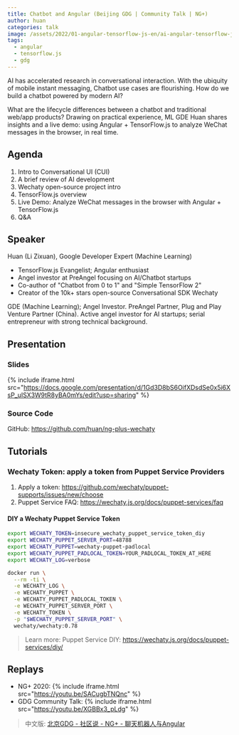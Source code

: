 ```yaml
---
title: Chatbot and Angular (Beijing GDG | Community Talk | NG+)
author: huan
categories: talk
image: /assets/2022/01-angular-tensorflow-js-en/ai-angular-tensorflow-js.webp
tags:
  - angular
  - tensorflow.js
  - gdg
---
```


AI has accelerated research in conversational interaction. With the ubiquity of mobile instant messaging, Chatbot use cases are flourishing. How do we build a chatbot powered by modern AI?

What are the lifecycle differences between a chatbot and traditional web/app products? Drawing on practical experience, ML GDE Huan shares insights and a live demo: using Angular + TensorFlow.js to analyze WeChat messages in the browser, in real time.

## Agenda

1. Intro to Conversational UI (CUI)
1. A brief review of AI development
1. Wechaty open-source project intro
1. TensorFlow.js overview
1. Live Demo: Analyze WeChat messages in the browser with Angular + TensorFlow.js
1. Q&A

## Speaker

Huan (Li Zixuan), Google Developer Expert (Machine Learning)

- TensorFlow.js Evangelist; Angular enthusiast
- Angel investor at PreAngel focusing on AI/Chatbot startups
- Co-author of "Chatbot from 0 to 1" and "Simple TensorFlow 2"
- Creator of the 10k+ stars open-source Conversational SDK Wechaty

GDE (Machine Learning); Angel Investor. PreAngel Partner, Plug and Play Venture Partner (China). Active angel investor for AI startups; serial entrepreneur with strong technical background.

## Presentation

### Slides

{% include iframe.html src="https://docs.google.com/presentation/d/1Gd3D8bS6OifXDsdSe0x5i6XsP_uISX3W9tR8yBA0mYs/edit?usp=sharing" %}

### Source Code

GitHub: <https://github.com/huan/ng-plus-wechaty>

## Tutorials

### Wechaty Token: apply a token from Puppet Service Providers

1. Apply a token: <https://github.com/wechaty/puppet-supports/issues/new/choose>
1. Puppet Service FAQ: <https://wechaty.js.org/docs/puppet-services/faq>

#### DIY a Wechaty Puppet Service Token

```sh
export WECHATY_TOKEN=insecure_wechaty_puppet_service_token_diy
export WECHATY_PUPPET_SERVER_PORT=48788
export WECHATY_PUPPET=wechaty-puppet-padlocal
export WECHATY_PUPPET_PADLOCAL_TOKEN=YOUR_PADLOCAL_TOKEN_AT_HERE
export WECHATY_LOG=verbose

docker run \
  --rm -ti \
  -e WECHATY_LOG \
  -e WECHATY_PUPPET \
  -e WECHATY_PUPPET_PADLOCAL_TOKEN \
  -e WECHATY_PUPPET_SERVER_PORT \
  -e WECHATY_TOKEN \
  -p "$WECHATY_PUPPET_SERVER_PORT" \
  wechaty/wechaty:0.78
```

> Learn more: Puppet Service DIY: <https://wechaty.js.org/docs/puppet-services/diy/>

## Replays

- NG+ 2020: {% include iframe.html src="https://youtu.be/SACugbTNQnc" %}
- GDG Community Talk: {% include iframe.html src="https://youtu.be/XGBBx3_pLdg" %}

> 中文版: [北京GDG - 社区说 - NG+ - 聊天机器人与Angular](/2022/01/06/angular-tensorflow-js/)
